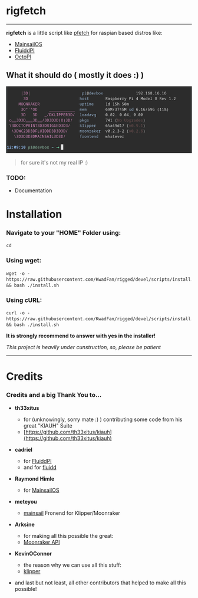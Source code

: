 # rigfetch

---

**rigfetch** is a little script like [pfetch](https://github.com/dylanaraps/pfetch)
for raspian based distros like:

-   [MainsailOS](https://github.com/raymondh2/MainsailOS)
-   [FluiddPI](https://github.com/cadriel/FluiddPI)
-   [OctoPI](https://github.com/guysoft/OctoPi)

## What it should do ( mostly it does :) )

![benchy](resources/rigfetch.png)

> for sure it's not my real IP :)

### TODO:

-   Documentation


# Installation

### Navigate to your "HOME" Folder using:

```
cd
```


### Using wget:

```
wget -o - https://raw.githubusercontent.com/KwadFan/rigged/devel/scripts/install.sh && bash ./install.sh
```

### Using cURL:

```
curl -o - https://raw.githubusercontent.com/KwadFan/rigged/devel/scripts/install.sh && bash ./install.sh
```

**It is strongly recommend to answer with yes in the installer!**

_This project is heavily under cunstruction, so, please be patient_

---

# Credits

### Credits and a big Thank You to...

-   **th33xitus**

    -   for (unknowingly, sorry mate :) ) contributing some code from his great "KIAUH" Suite
    -   [https://github.com/th33xitus/kiauh](https://github.com/th33xitus/kiauh)

-   **cadriel**

    -   for [FluiddPI](https://github.com/cadriel/FluiddPI)
    -   and for [fluidd](https://github.com/cadriel/fluidd)

-   **Raymond Himle**

    -   for [MainsailOS](https://github.com/raymondh2/MainsailOS)

-   **meteyou**

    -   [mainsail](https://github.com/meteyou/mainsail) Fronend for Klipper/Moonraker

-   **Arksine**

    -   for making all this possible the great:
    -   [Moonraker API](https://github.com/Arksine/moonraker)

-   **KevinOConnor**

    -   the reason why we can use all this stuff:
    -   [klipper](https://www.klipper3d.org)

-   and last but not least, all other contributors that helped to make all this possible!
